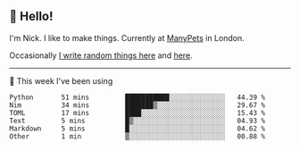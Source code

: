 ## 👋 Hello! 

I'm Nick. I like to make things. Currently at [ManyPets](https://manypets.com) in London.

Occasionally [I write random things here](https://nicksnell.com) and [here](https://twitter.com/nicksnell).

-------

🚀 This week I've been using

<!--START_SECTION:waka-->

```text
Python       51 mins         ███████████░░░░░░░░░░░░░░   44.39 %
Nim          34 mins         ███████▒░░░░░░░░░░░░░░░░░   29.67 %
TOML         17 mins         ████░░░░░░░░░░░░░░░░░░░░░   15.43 %
Text         5 mins          █▒░░░░░░░░░░░░░░░░░░░░░░░   04.93 %
Markdown     5 mins          █░░░░░░░░░░░░░░░░░░░░░░░░   04.62 %
Other        1 min           ▒░░░░░░░░░░░░░░░░░░░░░░░░   00.88 %
```

<!--END_SECTION:waka-->
